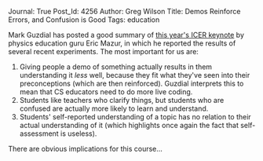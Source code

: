 Journal: True
Post_Id: 4256
Author: Greg Wilson
Title: Demos Reinforce Errors, and Confusion is Good
Tags: education

<p>Mark Guzdial has posted a good summary of <a href="http://computinged.wordpress.com/2011/08/17/eric-mazurs-keynote-at-icer-2011-observing-demos-hurts-learning-and-confusion-is-a-sign-of-understanding/">this year's ICER keynote</a> by physics education guru Eric Mazur, in which he reported the results of several recent experiments. The most important for us are:</p>
<ol>
<li>Giving people a demo of something actually results in them understanding it <em>less</em> well, because they fit what they've seen into their preconceptions (which are then reinforced). Guzdial interprets this to mean that CS educators need to do more live coding.</li>
<li>Students like teachers who clarify things, but students who are confused are actually more likely to learn and understand.</li>
<li>Students' self-reported understanding of a topic has no relation to their actual understanding of it (which highlights once again the fact that self-assessment is useless).</li>
</ol>
<p>There are obvious implications for this course...</p>
